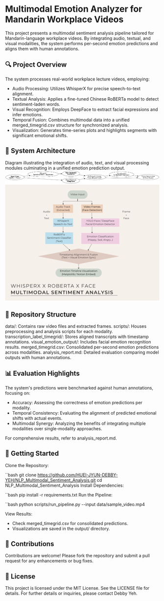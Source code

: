 # Multimodal Emotion Analyzer for Mandarin Workplace Videos
This project presents a multimodal sentiment analysis pipeline tailored for Mandarin-language workplace videos. By integrating audio, textual, and visual modalities, the system performs per-second emotion predictions and aligns them with human annotations.

## 🔍 Project Overview
The system processes real-world workplace lecture videos, employing:
- Audio Processing: Utilizes WhisperX for precise speech-to-text alignment.
- Textual Analysis: Applies a fine-tuned Chinese RoBERTa model to detect sentiment-laden words.
- Visual Recognition: Employs DeepFace to extract facial expressions and infer emotions.
- Temporal Fusion: Combines multimodal data into a unified merged_timegrid.csv structure for synchronized analysis.
- Visualization: Generates time-series plots and highlights segments with significant emotional shifts.

## 🧠 System Architecture
Diagram illustrating the integration of audio, text, and visual processing modules culminating in a unified emotion prediction output.
![Multimodal Pipeline](./multimodal_emotion_pipeline_clean.png)
![Architecture Diagram](./multimodal_sentiment_analysis.png)

## 📁 Repository Structure
data/: Contains raw video files and extracted frames.
scripts/: Houses preprocessing and analysis scripts for each modality.
transcription_label_timegrid/: Stores aligned transcripts with timestamp annotations.
visual_emotion_output/: Includes facial emotion recognition results.
merged_timegrid.csv: Consolidated per-second emotion predictions across modalities.
analysis_report.md: Detailed evaluation comparing model outputs with human annotations.

## 📊 Evaluation Highlights
The system's predictions were benchmarked against human annotations, focusing on:
- Accuracy: Assessing the correctness of emotion predictions per modality.
- Temporal Consistency: Evaluating the alignment of predicted emotional shifts with actual events.
- Multimodal Synergy: Analyzing the benefits of integrating multiple modalities over single-modality approaches.

For comprehensive results, refer to analysis_report.md.

## 🚀 Getting Started
Clone the Repository:

``bash
git clone https://github.com/HUEI-JYUN-DEBBY-YEH/NLP_Multimodal_Sentiment_Analysis.git
cd NLP_Multimodal_Sentiment_Analysis
Install Dependencies:

``bash
pip install -r requirements.txt
Run the Pipeline:

``bash
python scripts/run_pipeline.py --input data/sample_video.mp4

View Results:
- Check merged_timegrid.csv for consolidated predictions.
- Visualizations are saved in the output/ directory.

## 🤝 Contributions
Contributions are welcome! Please fork the repository and submit a pull request for any enhancements or bug fixes.

## 📄 License
This project is licensed under the MIT License. See the LICENSE file for details.
For further details or inquiries, please contact Debby Yeh.
